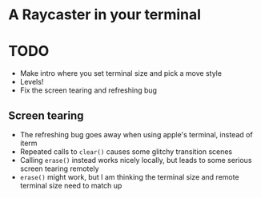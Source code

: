 # A Raycaster in your terminal

# TODO
* Make intro where you set terminal size and pick a move style
* Levels!
* Fix the screen tearing and refreshing bug

## Screen tearing
* The refreshing bug goes away when using apple's terminal, instead of iterm
* Repeated calls to `clear()` causes some glitchy transition scenes
* Calling `erase()` instead works nicely locally, but leads to some serious screen tearing remotely
* `erase()` might work, but I am thinking the terminal size and remote terminal size need to match up
